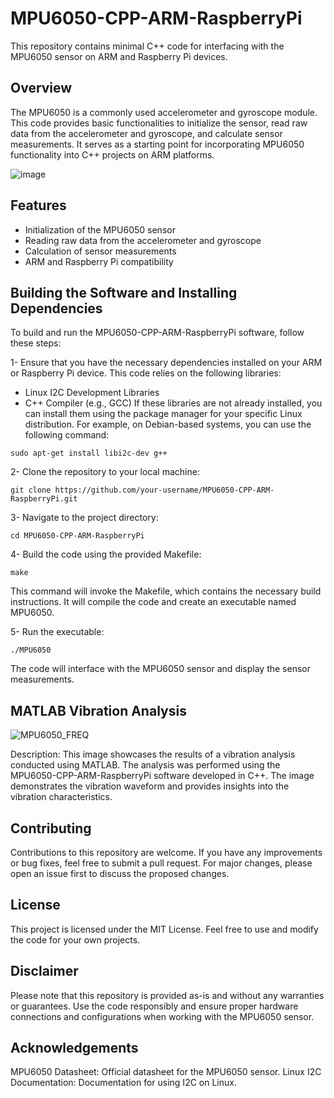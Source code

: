 # MPU6050-CPP-ARM-RaspberryPi

This repository contains minimal C++ code for interfacing with the MPU6050 sensor on ARM and Raspberry Pi devices.

## Overview

The MPU6050 is a commonly used accelerometer and gyroscope module. This code provides basic functionalities to initialize the sensor, read raw data from the accelerometer and gyroscope, and calculate sensor measurements. It serves as a starting point for incorporating MPU6050 functionality into C++ projects on ARM platforms.

![image](https://github.com/soheil1156/MPU6050-CPP-ARM-RaspberryPi/assets/24310606/912ceb90-c31e-47b8-ae4d-12425354d05a)


## Features

- Initialization of the MPU6050 sensor
- Reading raw data from the accelerometer and gyroscope
- Calculation of sensor measurements
- ARM and Raspberry Pi compatibility

## Building the Software and Installing Dependencies
To build and run the MPU6050-CPP-ARM-RaspberryPi software, follow these steps:

1- Ensure that you have the necessary dependencies installed on your ARM or Raspberry Pi device. This code relies on the following libraries:

* Linux I2C Development Libraries
* C++ Compiler (e.g., GCC)
If these libraries are not already installed, you can install them using the package manager for your specific Linux distribution. For example, on Debian-based systems, you can use the following command:

```sudo apt-get install libi2c-dev g++```

2- Clone the repository to your local machine:

```git clone https://github.com/your-username/MPU6050-CPP-ARM-RaspberryPi.git```

3- Navigate to the project directory:

```cd MPU6050-CPP-ARM-RaspberryPi```

4- Build the code using the provided Makefile:

```make```

This command will invoke the Makefile, which contains the necessary build instructions. It will compile the code and create an executable named MPU6050.

5- Run the executable:

```./MPU6050```

The code will interface with the MPU6050 sensor and display the sensor measurements.

## MATLAB Vibration Analysis

![MPU6050_FREQ](https://github.com/soheil1156/MPU6050-CPP-ARM-RaspberryPi/assets/24310606/cbcf55cc-7cac-4c32-bfa9-b4ef32ef300c)

Description: This image showcases the results of a vibration analysis conducted using MATLAB. The analysis was performed using the MPU6050-CPP-ARM-RaspberryPi software developed in C++. The image demonstrates the vibration waveform and provides insights into the vibration characteristics.


## Contributing
Contributions to this repository are welcome. If you have any improvements or bug fixes, feel free to submit a pull request. For major changes, please open an issue first to discuss the proposed changes.

## License
This project is licensed under the MIT License. Feel free to use and modify the code for your own projects.

## Disclaimer
Please note that this repository is provided as-is and without any warranties or guarantees. Use the code responsibly and ensure proper hardware connections and configurations when working with the MPU6050 sensor.

## Acknowledgements
MPU6050 Datasheet: Official datasheet for the MPU6050 sensor.
Linux I2C Documentation: Documentation for using I2C on Linux.
